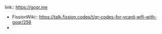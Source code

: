 link:: https://goqr.me

- FissionWiki:: https://talk.fission.codes/t/qr-codes-for-vcard-wifi-with-goqr/256
-